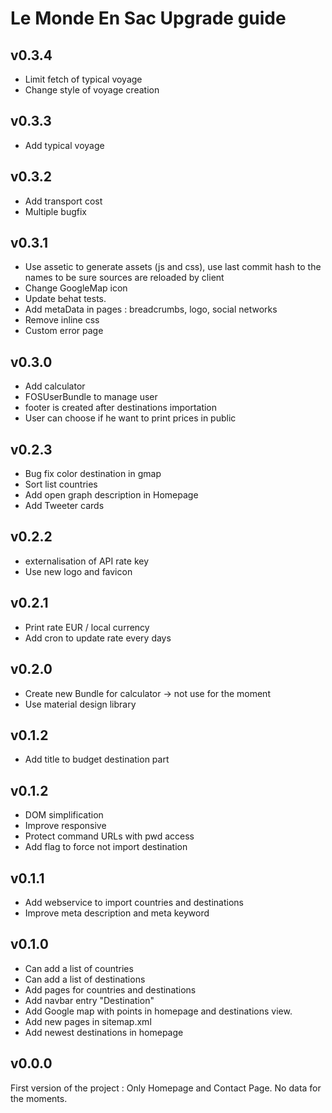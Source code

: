 # Le Monde En Sac Upgrade guide


## v0.3.4

- Limit fetch of typical voyage
- Change style of voyage creation

## v0.3.3

- Add typical voyage

## v0.3.2

- Add transport cost
- Multiple bugfix

## v0.3.1

- Use assetic to generate assets (js and css), use last commit hash to the names to be sure sources are reloaded by client
- Change GoogleMap icon
- Update behat tests.
- Add metaData in pages : breadcrumbs, logo, social networks
- Remove inline css
- Custom error page

## v0.3.0

- Add calculator
- FOSUserBundle to manage user
- footer is created after destinations importation
- User can choose if he want to print prices in public

## v0.2.3

- Bug fix color destination in gmap
- Sort list countries
- Add open graph description in Homepage
- Add Tweeter cards

## v0.2.2

- externalisation of API rate key
- Use new logo and favicon

## v0.2.1

- Print rate EUR / local currency
- Add cron to update rate every days

## v0.2.0

- Create new Bundle for calculator -> not use for the moment
- Use material design library

## v0.1.2

- Add title to budget destination part

## v0.1.2

- DOM simplification
- Improve responsive
- Protect command URLs with pwd access
- Add flag to force not import destination

## v0.1.1

- Add webservice to import countries and destinations
- Improve meta description and meta keyword

## v0.1.0

- Can add a list of countries
- Can add a list of destinations
- Add pages for countries and destinations
- Add navbar entry "Destination"
- Add Google map with points in homepage and destinations view.
- Add new pages in sitemap.xml
- Add newest destinations in homepage

## v0.0.0

First version of the project : Only Homepage and Contact Page. No data for the moments.
